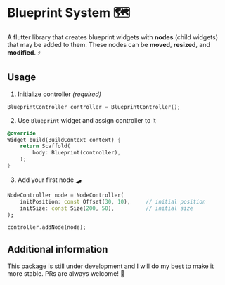 # Blueprint System 🗺️

A flutter library that creates blueprint widgets with <b>nodes</b> (child widgets) that may be added to them. These nodes can be <b>moved</b>, <b>resized</b>, and <b>modified</b>. ⚡

<!-- ## Features

TODO: List what your package can do. Maybe include images, gifs, or videos.

## Getting started

TODO: List prerequisites and provide or point to information on how to
start using the package. -->

## Usage

1. Initialize controller _(required)_

```dart
BlueprintController controller = BlueprintController();
```

2. Use `Blueprint` widget and assign controller to it

```dart
@override
Widget build(BuildContext context) {
    return Scaffold(
        body: Blueprint(controller),
    );
}
```

3. Add your first node 🛹

```dart
NodeController node = NodeController(
    initPosition: const Offset(30, 10),     // initial position
    initSize: const Size(200, 50),          // initial size
);

controller.addNode(node);
```

## Additional information

This package is still under development and I will do my best to make it more stable.
PRs are always welcome! 🦄
